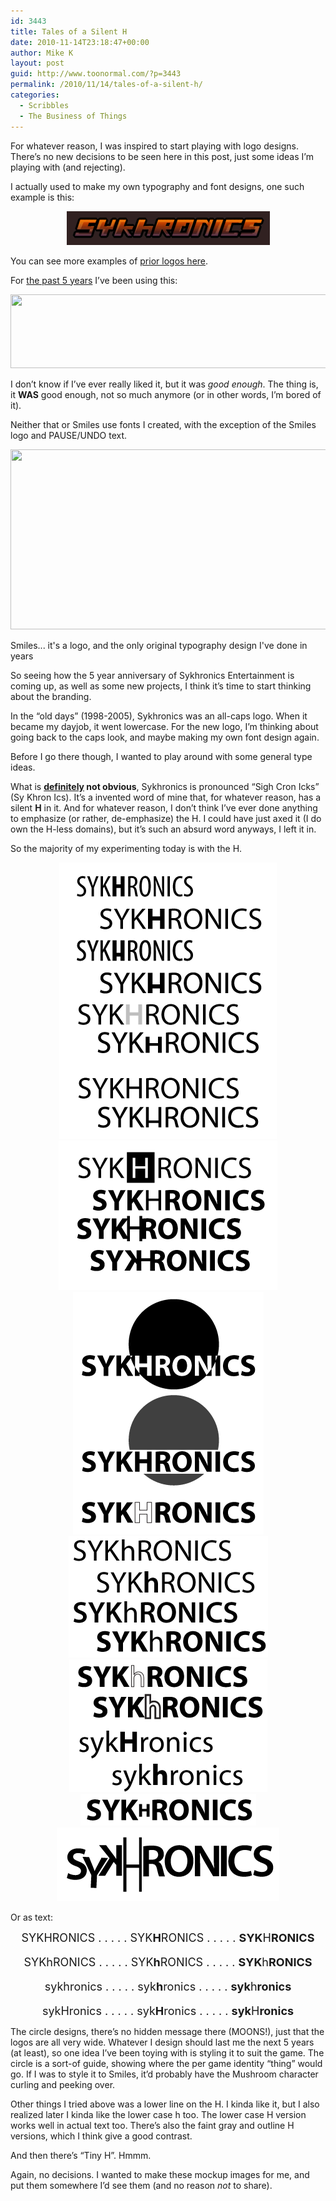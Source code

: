 ```yaml
---
id: 3443
title: Tales of a Silent H
date: 2010-11-14T23:18:47+00:00
author: Mike K
layout: post
guid: http://www.toonormal.com/?p=3443
permalink: /2010/11/14/tales-of-a-silent-h/
categories:
  - Scribbles
  - The Business of Things
---
```

For whatever reason, I was inspired to start playing with logo designs. There&#8217;s no new decisions to be seen here in this post, just some ideas I&#8217;m playing with (and rejecting).

I actually used to make my own typography and font designs, one such example is this:

<center>
  <img src="/content/sykforumlogo2003.gif" />
</center>

You can see more examples of [prior logos here](/2005/11/27/classic-logos/).

For [the past 5 years](/2005/11/26/logo-rhythm/) I&#8217;ve been using this:

[<img src="/wp-content/uploads/2010/11/SykLogo_Brown-640x118.png" alt="" title="SykLogo_Brown" width="640" height="118" class="aligncenter size-large wp-image-3457" srcset="http://blog.toonormal.com/wp-content/uploads/2010/11/SykLogo_Brown-640x118.png 640w, http://blog.toonormal.com/wp-content/uploads/2010/11/SykLogo_Brown-450x83.png 450w, http://blog.toonormal.com/wp-content/uploads/2010/11/SykLogo_Brown.png 1080w" sizes="(max-width: 640px) 100vw, 640px" />](/wp-content/uploads/2010/11/SykLogo_Brown.png)

I don&#8217;t know if I&#8217;ve ever really liked it, but it was _good enough_. The thing is, it **WAS** good enough, not so much anymore (or in other words, I&#8217;m bored of it).

Neither that or Smiles use fonts I created, with the exception of the Smiles logo and PAUSE/UNDO text.

<div id="attachment_3454" style="max-width: 650px" class="wp-caption aligncenter">
  <a href="/wp-content/uploads/2010/11/PTLogo3.png"><img src="/wp-content/uploads/2010/11/PTLogo3-640x288.png" alt="" title="PTLogo3" width="640" height="288" class="size-large wp-image-3454" srcset="http://blog.toonormal.com/wp-content/uploads/2010/11/PTLogo3-640x288.png 640w, http://blog.toonormal.com/wp-content/uploads/2010/11/PTLogo3-450x202.png 450w, http://blog.toonormal.com/wp-content/uploads/2010/11/PTLogo3.png 1311w" sizes="(max-width: 640px) 100vw, 640px" /></a>
  
  <p class="wp-caption-text">
    Smiles... it's a logo, and the only original typography design I've done in years
  </p>
</div>

So seeing how the 5 year anniversary of Sykhronics Entertainment is coming up, as well as some new projects, I think it&#8217;s time to start thinking about the branding.

In the &#8220;old days&#8221; (1998-2005), Sykhronics was an all-caps logo. When it became my dayjob, it went lowercase. For the new logo, I&#8217;m thinking about going back to the caps look, and maybe making my own font design again.

Before I go there though, I wanted to play around with some general type ideas.

What is **<u>definitely</u> not obvious**, Sykhronics is pronounced &#8220;Sigh Cron Icks&#8221; (Sy Khron Ics). It&#8217;s a invented word of mine that, for whatever reason, has a silent **H** in it. And for whatever reason, I don&#8217;t think I&#8217;ve ever done anything to emphasize (or rather, de-emphasize) the H. I could have just axed it (I do own the H-less domains), but it&#8217;s such an absurd word anyways, I left it in.

So the majority of my experimenting today is with the H.

<center>
  <a href="/wp-content/uploads/2010/11/Syko2011.png"><img src="/wp-content/uploads/2010/11/Syko2011.png" alt="" title="Syko2011" width="348" height="442" class="size-full wp-image-3444" /></a><a href="/wp-content/uploads/2010/11/Syko2011b.png"><img src="/wp-content/uploads/2010/11/Syko2011b.png" alt="" title="Syko2011b" width="350" height="239" class="aligncenter size-full wp-image-3448" /></a><a href="/wp-content/uploads/2010/11/Syko2011c.png"><img src="/wp-content/uploads/2010/11/Syko2011c.png" alt="" title="Syko2011c" width="305" height="388" class="aligncenter size-full wp-image-3449" /></a><a href="/wp-content/uploads/2010/11/Syko2011d.png"><img src="/wp-content/uploads/2010/11/Syko2011d.png" alt="" title="Syko2011d" width="319" height="194" class="aligncenter size-full wp-image-3469" /></a><a href="/wp-content/uploads/2010/11/Syko2011e.png"><img src="/wp-content/uploads/2010/11/Syko2011e.png" alt="" title="Syko2011e" width="317" height="212" class="aligncenter size-full wp-image-3487" /></a><a href="/wp-content/uploads/2010/11/Syko2011f1.png"><img src="/wp-content/uploads/2010/11/Syko2011f1.png" alt="" title="Syko2011f" width="281" height="51" class="aligncenter size-full wp-image-3491" /></a><a href="/wp-content/uploads/2010/11/Syko2011g.png"><img src="/wp-content/uploads/2010/11/Syko2011g.png" alt="" title="Syko2011g" width="356" height="118" class="aligncenter size-full wp-image-3581" /></a>
</center>

Or as text:

<center>
  <font size="+1">SYKHRONICS . . . . . SYK<strong>H</strong>RONICS . . . . . <strong>SYK</strong>H<strong>RONICS</strong></p> 
  
  <p>
    SYKhRONICS . . . . . SYK<strong>h</strong>RONICS . . . . . <strong>SYK</strong>h<strong>RONICS</strong>
  </p>
  
  <p>
    sykhronics . . . . . syk<strong>h</strong>ronics . . . . . <strong>syk</strong>h<strong>ronics</strong>
  </p>
  
  <p>
    sykHronics . . . . . syk<strong>H</strong>ronics . . . . . <strong>syk</strong>H<strong>ronics</strong></font></center>
  </p>
  
  <p>
    The circle designs, there&#8217;s no hidden message there (MOONS!), just that the logos are all very wide. Whatever I design should last me the next 5 years (at least), so one idea I&#8217;ve been toying with is styling it to suit the game. The circle is a sort-of guide, showing where the per game identity &#8220;thing&#8221; would go. If I was to style it to Smiles, it&#8217;d probably have the Mushroom character curling and peeking over.
  </p>
  
  <p>
    Other things I tried above was a lower line on the H. I kinda like it, but I also realized later I kinda like the lower case h too. The lower case H version works well in actual text too. There&#8217;s also the faint gray and outline H versions, which I think give a good contrast.
  </p>
  
  <p>
    And then there&#8217;s &#8220;Tiny H&#8221;. Hmmm.
  </p>
  
  <p>
    Again, no decisions. I wanted to make these mockup images for me, and put them somewhere I&#8217;d see them (and no reason <em>not</em> to share).
  </p>